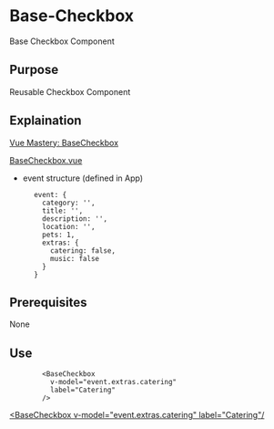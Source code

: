 # Base-Checkbox
Base Checkbox Component

## Purpose
Reusable Checkbox Component

## Explaination
[Vue Mastery: BaseCheckbox](https://www.vuemastery.com/courses/vue3-forms/base-checkbox)

[BaseCheckbox.vue](./BaseCheckbox.vue)

- event structure (defined in App)
```
      event: {
        category: '',
        title: '',
        description: '',
        location: '',
        pets: 1,
        extras: {
          catering: false,
          music: false
        }
      }
```

## Prerequisites
None

## Use
```
        <BaseCheckbox
          v-model="event.extras.catering"
          label="Catering"
        />
```


[<BaseCheckbox v-model="event.extras.catering" label="Catering"/](https://gist.githubusercontent.com/efwoods/ea8d10c27ad2be109d75f607688fbe78/raw/a9af4127757421f9804e3ebc45a709a4f37af18d/BaseCheckbox.vue)
